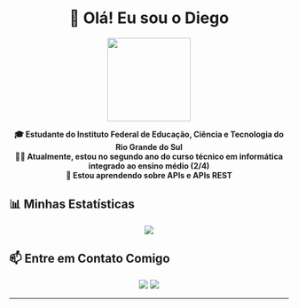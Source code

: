 <h1 align="center">👋 Olá! Eu sou o Diego</h1>
<p align="center">
  <img src="https://ifrs.edu.br/wp-content/uploads/2022/08/Logo-IFRS-cores-sem-fundo-Horizontal.png" height="150px">
</p>

<p align="center">
  <strong>🎓 Estudante do Instituto Federal de Educação, Ciência e Tecnologia do Rio Grande do Sul</strong><br>
  <strong>👨‍💻 Atualmente, estou no segundo ano do curso técnico em informática integrado ao ensino médio (2/4)</strong><br>
  <strong>🚀 Estou aprendendo sobre APIs e APIs REST</strong>
</p>

## 📊 Minhas Estatísticas
<p align="center">
  <img src="https://github-readme-stats.vercel.app/api/top-langs/?username=DiegoOilv&layout=compact&theme=blue-green">
</p>

## 📫 Entre em Contato Comigo
<p align="center">
  <a href="https://twitter.com/Hatakezin_"><img src="https://img.shields.io/badge/Twitter-1DA1F2?style=for-the-badge&logo=twitter&logoColor=white"></a>
  <a href="https://instagram.com/diego.oilv"><img src="https://img.shields.io/badge/Instagram-E4405F?style=for-the-badge&logo=instagram&logoColor=white"></a>
</p>

---
